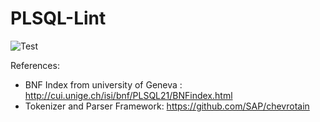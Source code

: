 # PLSQL-Lint

![Test](https://github.com/phartenfeller/plsql-parser/workflows/Test/badge.svg)

References:
- BNF Index from university of Geneva : http://cui.unige.ch/isi/bnf/PLSQL21/BNFindex.html
- Tokenizer and Parser Framework: https://github.com/SAP/chevrotain
